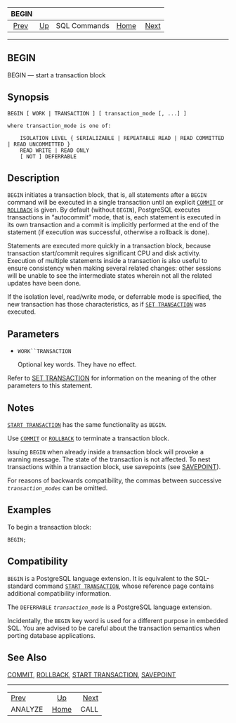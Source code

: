 <!--?xml version="1.0" encoding="UTF-8" standalone="no"?-->

|                BEGIN                |                                        |              |                                                       |                               |
| :---------------------------------: | :------------------------------------- | :----------: | ----------------------------------------------------: | ----------------------------: |
| [Prev](sql-analyze.html "ANALYZE")  | [Up](sql-commands.html "SQL Commands") | SQL Commands | [Home](index.html "PostgreSQL 17devel Documentation") |  [Next](sql-call.html "CALL") |

***

## BEGIN

BEGIN — start a transaction block

## Synopsis

    BEGIN [ WORK | TRANSACTION ] [ transaction_mode [, ...] ]

    where transaction_mode is one of:

        ISOLATION LEVEL { SERIALIZABLE | REPEATABLE READ | READ COMMITTED | READ UNCOMMITTED }
        READ WRITE | READ ONLY
        [ NOT ] DEFERRABLE

## Description

`BEGIN` initiates a transaction block, that is, all statements after a `BEGIN` command will be executed in a single transaction until an explicit [`COMMIT`](sql-commit.html "COMMIT") or [`ROLLBACK`](sql-rollback.html "ROLLBACK") is given. By default (without `BEGIN`), PostgreSQL executes transactions in “autocommit” mode, that is, each statement is executed in its own transaction and a commit is implicitly performed at the end of the statement (if execution was successful, otherwise a rollback is done).

Statements are executed more quickly in a transaction block, because transaction start/commit requires significant CPU and disk activity. Execution of multiple statements inside a transaction is also useful to ensure consistency when making several related changes: other sessions will be unable to see the intermediate states wherein not all the related updates have been done.

If the isolation level, read/write mode, or deferrable mode is specified, the new transaction has those characteristics, as if [`SET TRANSACTION`](sql-set-transaction.html "SET TRANSACTION") was executed.

## Parameters

* `WORK``TRANSACTION`

    Optional key words. They have no effect.

Refer to [SET TRANSACTION](sql-set-transaction.html "SET TRANSACTION") for information on the meaning of the other parameters to this statement.

## Notes

[`START TRANSACTION`](sql-start-transaction.html "START TRANSACTION") has the same functionality as `BEGIN`.

Use [`COMMIT`](sql-commit.html "COMMIT") or [`ROLLBACK`](sql-rollback.html "ROLLBACK") to terminate a transaction block.

Issuing `BEGIN` when already inside a transaction block will provoke a warning message. The state of the transaction is not affected. To nest transactions within a transaction block, use savepoints (see [SAVEPOINT](sql-savepoint.html "SAVEPOINT")).

For reasons of backwards compatibility, the commas between successive *`transaction_modes`* can be omitted.

## Examples

To begin a transaction block:

    BEGIN;

## Compatibility

`BEGIN` is a PostgreSQL language extension. It is equivalent to the SQL-standard command [`START TRANSACTION`](sql-start-transaction.html "START TRANSACTION"), whose reference page contains additional compatibility information.

The `DEFERRABLE` *`transaction_mode`* is a PostgreSQL language extension.

Incidentally, the `BEGIN` key word is used for a different purpose in embedded SQL. You are advised to be careful about the transaction semantics when porting database applications.

## See Also

[COMMIT](sql-commit.html "COMMIT"), [ROLLBACK](sql-rollback.html "ROLLBACK"), [START TRANSACTION](sql-start-transaction.html "START TRANSACTION"), [SAVEPOINT](sql-savepoint.html "SAVEPOINT")

***

|                                     |                                                       |                               |
| :---------------------------------- | :---------------------------------------------------: | ----------------------------: |
| [Prev](sql-analyze.html "ANALYZE")  |         [Up](sql-commands.html "SQL Commands")        |  [Next](sql-call.html "CALL") |
| ANALYZE                             | [Home](index.html "PostgreSQL 17devel Documentation") |                          CALL |
